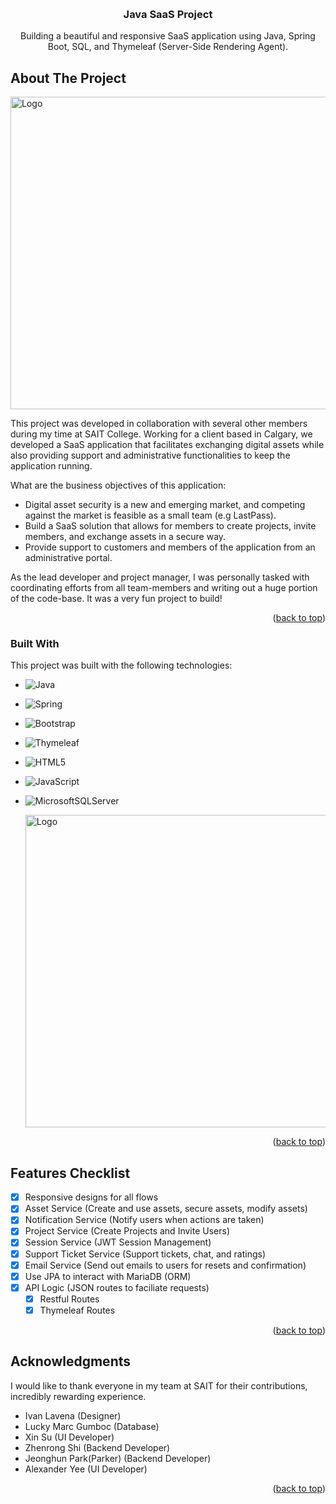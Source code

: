 <a name="readme-top"></a>

<!-- PROJECT LOGO -->
<br />
<div align="center">

  <h3 align="center">Java SaaS Project</h3>

  <p align="center">
    Building a beautiful and responsive SaaS application using Java, Spring Boot, SQL, and Thymeleaf (Server-Side Rendering Agent).
    
  </p>
</div>

<!-- ABOUT THE PROJECT -->
## About The Project

  <a href="https://github.com/developer-Park/BackupBackend-main">
 
  
  <img src="https://user-images.githubusercontent.com/83831110/215509474-47517226-1d6d-408d-a21c-17c85477b365.png" alt="Logo" width="1000" height="500">
  </a>

This project was developed in collaboration with several other members during my time at SAIT College. Working for a client based in Calgary, we developed a SaaS application that facilitates exchanging digital assets while also providing support and administrative functionalities to keep the application running.

What are the business objectives of this application:
* Digital asset security is a new and emerging market, and competing against the market is feasible as a small team (e.g LastPass).
* Build a SaaS solution that allows for members to create projects, invite members, and exchange assets in a secure way.
* Provide support to customers and members of the application from an administrative portal.

As the lead developer and project manager, I was personally tasked with coordinating efforts from all team-members and writing out a huge portion of the code-base. It was a very fun project to build!

<p align="right">(<a href="#readme-top">back to top</a>)</p>

### Built With

This project was built with the following technologies:

* ![Java](https://img.shields.io/badge/java-%23ED8B00.svg?style=for-the-badge&logo=java&logoColor=white)   
* ![Spring](https://img.shields.io/badge/spring-%236DB33F.svg?style=for-the-badge&logo=spring&logoColor=white)
* ![Bootstrap](https://img.shields.io/badge/bootstrap-%23563D7C.svg?style=for-the-badge&logo=bootstrap&logoColor=white)
* ![Thymeleaf](https://img.shields.io/badge/Thymeleaf-%23005C0F.svg?style=for-the-badge&logo=Thymeleaf&logoColor=white)
* ![HTML5](https://img.shields.io/badge/html5-%23E34F26.svg?style=for-the-badge&logo=html5&logoColor=white)
* ![JavaScript](https://img.shields.io/badge/javascript-%23323330.svg?style=for-the-badge&logo=javascript&logoColor=%23F7DF1E)
* ![MicrosoftSQLServer](https://img.shields.io/badge/Microsoft%20SQL%20Sever-CC2927?style=for-the-badge&logo=microsoft%20sql%20server&logoColor=white)


  <a href="https://github.com/developer-Park/BackupBackend-main">
    <img src="https://user-images.githubusercontent.com/83831110/215510759-b56b4ec0-e2cf-45f6-916a-ab934c5eb3b3.png" alt="Logo"  width="1000" height="500">
  </a>

<p align="right">(<a href="#readme-top">back to top</a>)</p>

<!-- ROADMAP -->
## Features Checklist

- [x] Responsive designs for all flows
- [x] Asset Service (Create and use assets, secure assets, modify assets)
- [x] Notification Service (Notify users when actions are taken)
- [x] Project Service (Create Projects and Invite Users)
- [x] Session Service (JWT Session Management)
- [x] Support Ticket Service (Support tickets, chat, and ratings)
- [x] Email Service (Send out emails to users for resets and confirmation)
- [x] Use JPA to interact with MariaDB (ORM)
- [x] API Logic (JSON routes to faciliate requests)
    - [x] Restful Routes
    - [x] Thymeleaf Routes

<p align="right">(<a href="#readme-top">back to top</a>)</p>


<!-- ACKNOWLEDGMENTS -->
## Acknowledgments

I would like to thank everyone in my team at SAIT for their contributions, incredibly rewarding experience.

* Ivan Lavena (Designer)
* Lucky Marc Gumboc (Database)
* Xin Su (UI Developer)
* Zhenrong Shi (Backend Developer)
* Jeonghun Park(Parker) (Backend Developer)
* Alexander Yee (UI Developer)

<p align="right">(<a href="#readme-top">back to top</a>)</p>

<!-- MARKDOWN LINKS & IMAGES -->
[linkedin-url]: https://www.linkedin.com/in/ibrahim-element-7bb674213/
[product-screenshot]: images/screenshot.png
[linkedin-shield]: https://img.shields.io/badge/-LinkedIn-black.svg?style=for-the-badge&logo=linkedin&colorB=555
